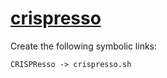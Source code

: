 # [crispresso](https://hpc.nih.gov/apps/crispresso.html)

Create the following symbolic links:
```
CRISPResso -> crispresso.sh
```
